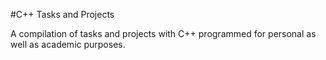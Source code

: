 #C++ Tasks and Projects

A compilation of tasks and projects with C++ programmed for personal as well as academic purposes. 
